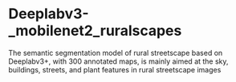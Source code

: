 # Deeplabv3-_mobilenet2_ruralscapes
The semantic segmentation model of rural streetscape based on Deeplabv3+, with 300 annotated maps, is mainly aimed at the sky, buildings, streets, and plant features in rural streetscape images
